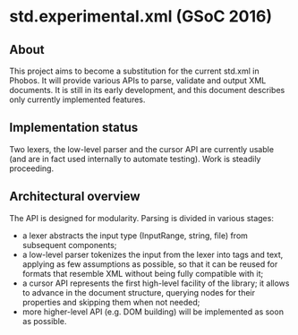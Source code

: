 
# std.experimental.xml (GSoC 2016)

## About
This project aims to become a substitution for the current std.xml in Phobos.
It will provide various APIs to parse, validate and output XML documents.
It is still in its early development, and this document describes only currently
implemented features.

## Implementation status
Two lexers, the low-level parser and the cursor API are currently usable (and are
in fact used internally to automate testing).
Work is steadily proceeding.

## Architectural overview
The API is designed for modularity.
Parsing is divided in various stages:

- a lexer abstracts the input type (InputRange, string, file) from subsequent
components;
- a low-level parser tokenizes the input from the lexer into tags and text,
applying as few assumptions as possible, so that it can be reused for formats
that resemble XML without being fully compatible with it;
- a cursor API represents the first high-level facility of the library; it allows
to advance in the document structure, querying nodes for their properties and
skipping them when not needed;
- more higher-level API (e.g. DOM building) will be implemented as soon as possible.
